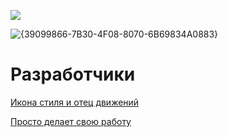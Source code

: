 ![](https://freegifimg.com/download/ufo/279916-ufo-free-clipart-hd.gif)



![{39099866-7B30-4F08-8070-6B69834A0883}](https://github.com/user-attachments/assets/348c5032-39e6-4309-9cdf-2bd106de2240)



# Разработчики
[Икона стиля и отец движений](https://github.com/SL1dee36)


[Просто делает свою работу](https://github.com/atxxxm)

